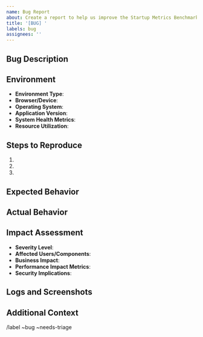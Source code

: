 ```yaml
---
name: Bug Report
about: Create a report to help us improve the Startup Metrics Benchmarking Platform
title: '[BUG] '
labels: bug
assignees: ''
---
```


<!-- 
Please complete this bug report template with as much detail as possible.
Remove any sensitive or confidential information before submitting.
-->

## Bug Description
<!-- Provide a clear and concise description of the bug (max 500 characters) -->


## Environment
- **Environment Type**: <!-- [Dev/Staging/Prod] -->
- **Browser/Device**: <!-- e.g., Chrome 96.0.4664.110/iPhone 13 -->
- **Operating System**: <!-- e.g., Windows 11, macOS 12.1 -->
- **Application Version**: <!-- e.g., v1.2.3 -->
- **System Health Metrics**: <!-- e.g., CPU: 85%, Memory: 2.1GB/4GB -->
- **Resource Utilization**: <!-- e.g., DB Connections: 45/100, Cache Hit Rate: 92% -->

## Steps to Reproduce
1. <!-- First step -->
2. <!-- Second step -->
3. <!-- Additional steps as needed -->

## Expected Behavior
<!-- Describe what should happen under normal conditions -->


## Actual Behavior
<!-- Describe what actually happens, including any error messages -->


## Impact Assessment
- **Severity Level**: <!-- [Critical/High/Medium/Low] -->
- **Affected Users/Components**: <!-- e.g., All authenticated users, Metrics Service -->
- **Business Impact**: <!-- e.g., Unable to generate benchmark reports -->
- **Performance Impact Metrics**: <!-- e.g., Response time increased by 2.5s -->
- **Security Implications**: <!-- e.g., No security impact identified -->

## Logs and Screenshots
<!-- 
Attach relevant logs and screenshots below. 
IMPORTANT: Ensure all sensitive data is removed.
-->


## Additional Context
<!-- Add any other relevant information or workarounds -->


<!-- 
For Internal Use:
- Reporter: ${author}
- Date Reported: ${date}
- System Health Status: ${health_status}
- Performance Impact: ${performance_metrics}
- Security Impact: ${security_assessment}
-->

/label ~bug ~needs-triage